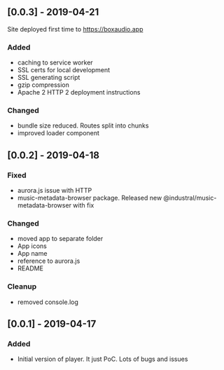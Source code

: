 ## [0.0.3] - 2019-04-21

Site deployed first time to https://boxaudio.app

### Added
- caching to service worker
- SSL certs for local development
- SSL generating script
- gzip compression
- Apache 2 HTTP 2 deployment instructions 

### Changed
- bundle size reduced. Routes split into chunks
- improved loader component


## [0.0.2] - 2019-04-18

### Fixed
- aurora.js issue with HTTP
- music-metadata-browser package. Released new @industral/music-metadata-browser with fix

### Changed
- moved app to separate folder
- App icons
- App name
- reference to aurora.js
- README

### Cleanup
- removed console.log


## [0.0.1] - 2019-04-17

### Added
- Initial version of player. It just PoC. Lots of bugs and issues
